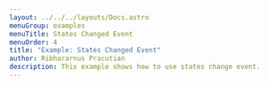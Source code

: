 ```yaml
---
layout: ../../../layouts/Docs.astro
menuGroup: examples
menuTitle: States Changed Event
menuOrder: 4
title: "Example: States Changed Event"
author: Ribhararnus Pracutian
description: This example shows how to use states change event.
---
```


<sb-viewer id="web-platform-ey8heq" height="100vh"></sb-viewer>
